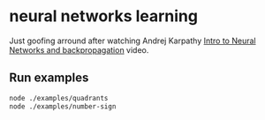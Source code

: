# neural networks learning

Just goofing arround after watching Andrej Karpathy [Intro to Neural Networks and backpropagation](https://www.youtube.com/watch?v=VMj-3S1tku0) video.

## Run examples

```sh
node ./examples/quadrants
node ./examples/number-sign
```
